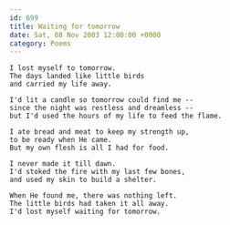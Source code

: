 ```yaml
---
id: 699
title: Waiting for tomorrow
date: Sat, 08 Nov 2003 12:00:00 +0000
category: Poems
---
```


    I lost myself to tomorrow.  
    The days landed like little birds  
    and carried my life away.

    I'd lit a candle so tomorrow could find me --  
    since the night was restless and dreamless --  
    but I'd used the hours of my life to feed the flame.

    I ate bread and meat to keep my strength up,  
    to be ready when He came.  
    But my own flesh is all I had for food.

    I never made it till dawn.  
    I'd stoked the fire with my last few bones,  
    and used my skin to build a shelter.

    When He found me, there was nothing left.  
    The little birds had taken it all away.  
    I'd lost myself waiting for tomorrow.


